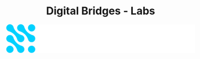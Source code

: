 
<div align="center">

# Digital Bridges - Labs

![Digital Bridges](https://github.com/Digital-Bridges-Labs/.github/blob/main/profile/assets/images/db-logo-full-white.svg)

</div>
